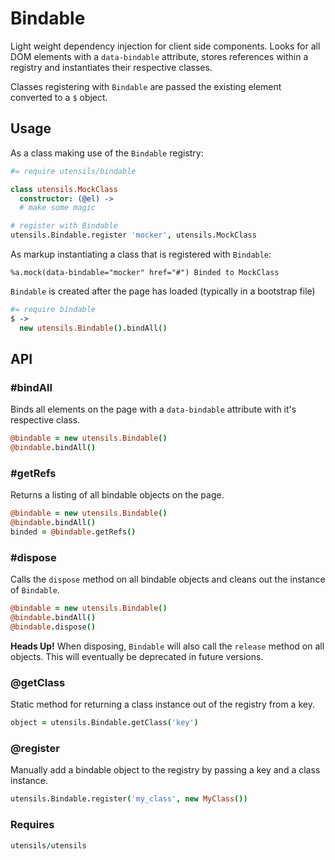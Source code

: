 # Bindable
Light weight dependency injection for client side components. Looks for
all DOM elements with a `data-bindable` attribute, stores references
within a registry and instantiates their respective classes.

Classes registering with `Bindable` are passed the existing element
converted to a `$` object.


## Usage
As a class making use of the `Bindable` registry:

```coffee
#= require utensils/bindable

class utensils.MockClass
  constructor: (@el) ->
  # make some magic

# register with Bindable
utensils.Bindable.register 'mocker', utensils.MockClass
```

As markup instantiating a class that is registered with `Bindable`:

```haml
%a.mock(data-bindable="mocker" href="#") Binded to MockClass
```

`Bindable` is created after the page has loaded (typically in a
bootstrap file)

```coffee
#= require bindable
$ ->
  new utensils.Bindable().bindAll()
```


## API

### #bindAll
Binds all elements on the page with a `data-bindable` attribute with
it's respective class.

```coffee
@bindable = new utensils.Bindable()
@bindable.bindAll()
```

### #getRefs
Returns a listing of all bindable objects on the page.

```coffee
@bindable = new utensils.Bindable()
@bindable.bindAll()
binded = @bindable.getRefs()
```

### #dispose
Calls the `dispose` method on all bindable objects and cleans out the
instance of `Bindable`.

```coffee
@bindable = new utensils.Bindable()
@bindable.bindAll()
@bindable.dispose()
```

**Heads Up!** When disposing, `Bindable` will also call the `release`
method on all objects. This will eventually be deprecated in future
versions.

### @getClass
Static method for returning a class instance out of the registry from a
key.

```coffee
object = utensils.Bindable.getClass('key')
```

### @register
Manually add a bindable object to the registry by passing a key and a
class instance.

```coffee
utensils.Bindable.register('my_class', new MyClass())
```

### Requires
```coffee
utensils/utensils
```

